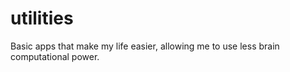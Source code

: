 # utilities

Basic apps that make my life easier, allowing me to use less brain computational power.
